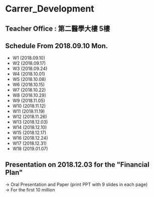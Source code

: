 # Carrer_Development

## Teacher Office : 第二醫學大樓 5樓


## Schedule From 2018.09.10 Mon.
+ W1  (2018.09.10)
+ W2  (2018.09.17)
+ W3  (2018.09.24)
+ W4  (2018.10.01)
+ W5  (2018.10.08)
+ W6  (2018.10.15)
+ W7  (2018.10.22)
+ W8  (2018.10.29)
+ W9  (2018.11.05)
+ W10  (2018.11.12)
+ W11  (2018.11.19)
+ W12  (2018.11.26)
+ W13  (2018.12.03) 
+ W14  (2018.12.10)
+ W15  (2018.12.17)
+ W16  (2018.12.24)
+ W17  (2018.12.31)
+ W18  (2019.01.07)

## Presentation on 2018.12.03 for the "Financial Plan"
-> Oral Presentation and Paper (print PPT with 9 slides in each page)  
-> For the first 10 million



